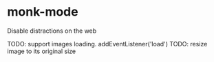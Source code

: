 # monk-mode
Disable distractions on the web

TODO: support images loading. addEventListener('load')
TODO: resize image to its original size
